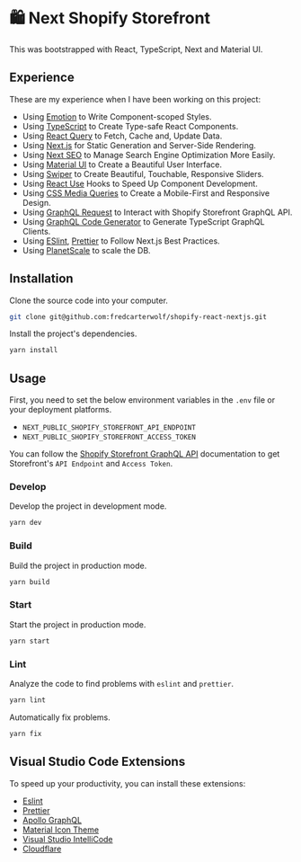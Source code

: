 # 🛍 Next Shopify Storefront

This was bootstrapped with React, TypeScript, Next and Material UI.

## Experience

These are my experience when I have been working on this project:

- Using [Emotion](https://emotion.sh/) to Write Component-scoped Styles.
- Using [TypeScript](https://www.typescriptlang.org/) to Create Type-safe React Components.
- Using [React Query](https://react-query.tanstack.com/) to Fetch, Cache and, Update Data.
- Using [Next.js](https://nextjs.org/) for Static Generation and Server-Side Rendering.
- Using [Next SEO](https://www.npmjs.com/package/next-seo) to Manage Search Engine Optimization More Easily.
- Using [Material UI](https://material-ui.com/) to Create a Beautiful User Interface.
- Using [Swiper](https://swiperjs.com/) to Create Beautiful, Touchable, Responsive Sliders.
- Using [React Use](https://github.com/streamich/react-use) Hooks to Speed Up Component Development.
- Using [CSS Media Queries](https://www.w3schools.com/css/css_rwd_mediaqueries.asp) to Create a Mobile-First and Responsive Design.
- Using [GraphQL Request](https://www.npmjs.com/package/graphql-request) to Interact with Shopify Storefront GraphQL API.
- Using [GraphQL Code Generator](https://www.graphql-code-generator.com/) to Generate TypeScript GraphQL Clients.
- Using [ESlint](https://eslint.org/), [Prettier](https://prettier.io/) to Follow Next.js Best Practices.
- Using [PlanetScale](https://planetscale.com/) to scale the DB.

## Installation

Clone the source code into your computer.

```bash
git clone git@github.com:fredcarterwolf/shopify-react-nextjs.git
```

Install the project's dependencies.

```bash
yarn install
```

## Usage

First, you need to set the below environment variables in the `.env` file or your deployment platforms.

- `NEXT_PUBLIC_SHOPIFY_STOREFRONT_API_ENDPOINT`
- `NEXT_PUBLIC_SHOPIFY_STOREFRONT_ACCESS_TOKEN`

You can follow the [Shopify Storefront GraphQL API](https://shopify.dev/api/storefront/getting-started) documentation to get Storefront's `API Endpoint` and `Access Token`.

### Develop

Develop the project in development mode.

```bash
yarn dev
```

### Build

Build the project in production mode.

```bash
yarn build
```

### Start

Start the project in production mode.

```bash
yarn start
```

### Lint

Analyze the code to find problems with `eslint` and `prettier`.

```bash
yarn lint
```

Automatically fix problems.

```bash
yarn fix
```

## Visual Studio Code Extensions

To speed up your productivity, you can install these extensions:

- [Eslint](https://marketplace.visualstudio.com/items?itemName=dbaeumer.vscode-eslint)
- [Prettier](https://marketplace.visualstudio.com/items?itemName=esbenp.prettier-vscode)
- [Apollo GraphQL](https://marketplace.visualstudio.com/items?itemName=apollographql.vscode-apollo)
- [Material Icon Theme](https://marketplace.visualstudio.com/items?itemName=PKief.material-icon-theme)
- [Visual Studio IntelliCode](https://marketplace.visualstudio.com/items?itemName=VisualStudioExptTeam.vscodeintellicode)
- [Cloudflare](https://www.cloudflare.com/)
